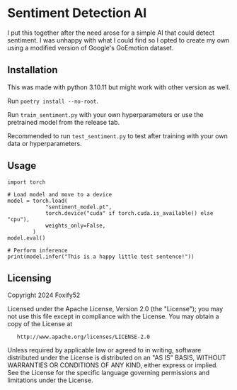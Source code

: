 # Sentiment Detection AI
I put this together after the need arose for a simple AI that could detect sentiment. I was unhappy with what I could find so I opted to create my own using a modified version of Google's GoEmotion dataset.

## Installation
This was made with python 3.10.11 but might work with other version as well.

Run `poetry install --no-root`.

Run `train_sentiment.py` with your own hyperparameters or use the pretrained model from the release tab.

Recommended to run `test_sentiment.py` to test after training with your own data or hyperparameters.

## Usage
```
import torch

# Load model and move to a device
model = torch.load(
            "sentiment_model.pt",
            torch.device("cuda" if torch.cuda.is_available() else "cpu"),
            weights_only=False,
        )
model.eval()

# Perform inference
print(model.infer("This is a happy little test sentence!"))

```
## Licensing
   Copyright 2024 Foxify52

   Licensed under the Apache License, Version 2.0 (the "License");
   you may not use this file except in compliance with the License.
   You may obtain a copy of the License at

       http://www.apache.org/licenses/LICENSE-2.0

   Unless required by applicable law or agreed to in writing, software
   distributed under the License is distributed on an "AS IS" BASIS,
   WITHOUT WARRANTIES OR CONDITIONS OF ANY KIND, either express or implied.
   See the License for the specific language governing permissions and
   limitations under the License.